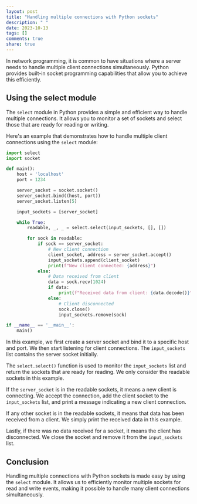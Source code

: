 ```yaml
---
layout: post
title: "Handling multiple connections with Python sockets"
description: " "
date: 2023-10-13
tags: []
comments: true
share: true
---
```


In network programming, it is common to have situations where a server needs to handle multiple client connections simultaneously. Python provides built-in socket programming capabilities that allow you to achieve this efficiently.

## Using the select module

The `select` module in Python provides a simple and efficient way to handle multiple connections. It allows you to monitor a set of sockets and select those that are ready for reading or writing.

Here's an example that demonstrates how to handle multiple client connections using the `select` module:

```python
import select
import socket

def main():
    host = 'localhost'
    port = 1234

    server_socket = socket.socket()
    server_socket.bind((host, port))
    server_socket.listen(5)

    input_sockets = [server_socket]

    while True:
        readable, _, _ = select.select(input_sockets, [], [])

        for sock in readable:
            if sock == server_socket:
                # New client connection
                client_socket, address = server_socket.accept()
                input_sockets.append(client_socket)
                print(f"New client connected: {address}")
            else:
                # Data received from client
                data = sock.recv(1024)
                if data:
                    print(f"Received data from client: {data.decode()}")
                else:
                    # Client disconnected
                    sock.close()
                    input_sockets.remove(sock)

if __name__ == '__main__':
    main()
```

In this example, we first create a server socket and bind it to a specific host and port. We then start listening for client connections. The `input_sockets` list contains the server socket initially.

The `select.select()` function is used to monitor the `input_sockets` list and return the sockets that are ready for reading. We only consider the readable sockets in this example.

If the `server_socket` is in the readable sockets, it means a new client is connecting. We accept the connection, add the client socket to the `input_sockets` list, and print a message indicating a new client connection.

If any other socket is in the readable sockets, it means that data has been received from a client. We simply print the received data in this example.

Lastly, if there was no data received for a socket, it means the client has disconnected. We close the socket and remove it from the `input_sockets` list.

## Conclusion

Handling multiple connections with Python sockets is made easy by using the `select` module. It allows us to efficiently monitor multiple sockets for read and write events, making it possible to handle many client connections simultaneously.